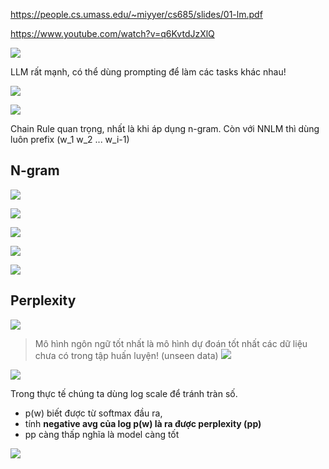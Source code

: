 https://people.cs.umass.edu/~miyyer/cs685/slides/01-lm.pdf

https://www.youtube.com/watch?v=q6KvtdJzXlQ

![](files/01-00.jpg)

LLM rất mạnh, có thể dùng prompting để làm các tasks khác nhau!

![](files/01-01.jpg)

![](files/01-02.jpg)

Chain Rule quan trọng, nhất là khi áp dụng n-gram. Còn với NNLM thì dùng luôn prefix (w_1 w_2 ... w_i-1)

## N-gram

![](files/01-03.jpg)

![](files/01-04.jpg)

![](files/01-05.jpg)

![](files/01-06.jpg)

![](files/01-07.jpg)

## Perplexity
![](files/01-08.jpg)

> Mô hình ngôn ngữ tốt nhất là mô hình dự đoán tốt nhất các dữ liệu chưa có trong tập huấn luyện! (unseen data)
![](files/01-09.jpg)

![](files/01-10.jpg)

Trong thực tế chúng ta dùng log scale để tránh tràn số.
- p(w) biết được từ softmax đầu ra,
- tính __negative avg của log p(w) là ra được perplexity (pp)__
- pp càng thấp nghĩa là model càng tốt

![](files/01-11.jpg)

